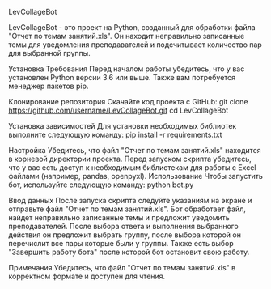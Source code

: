 LevCollageBot

LevCollageBot - 
это проект на Python, созданный для обработки файла "Отчет по темам занятий.xls". Он находит неправильно записанные темы для уведомления преподавателей и подсчитывает количество пар для выбранной группы.

Установка
Требования
Перед началом работы убедитесь, что у вас установлен Python версии 3.6 или выше. Также вам потребуется менеджер пакетов pip.

Клонирование репозитория
Скачайте код проекта с GitHub:
git clone https://github.com/username/LevCollageBot.git
cd LevCollageBot

Установка зависимостей
Для установки необходимых библиотек выполните следующую команду:
pip install -r requirements.txt

Настройка
Убедитесь, что файл "Отчет по темам занятий.xls" находится в корневой директории проекта.
Перед запуском скрипта убедитесь, что у вас есть доступ к необходимым библиотекам для работы с Excel файлами (например, pandas, openpyxl).
Использование
Чтобы запустить бот, используйте следующую команду:
python bot.py

Ввод данных
После запуска скрипта следуйте указаниям на экране и отправьте файл "Отчет по темам занятий.xls".
Бот обработает файл, найдет неправильно записанные темы и предложит уведомить преподавателей.
После выбора ответа и выполнения выбранного действия он предложит выбрать группу, после выбора которой он перечислит все пары которые были у группы.
Также есть выбор "Завершить работу бота" после которой бот остановит свою работу.

Примечания
Убедитесь, что файл "Отчет по темам занятий.xls" в корректном формате и доступен для чтения.